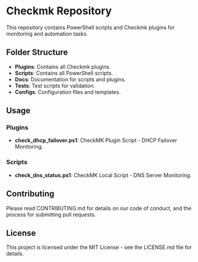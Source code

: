 # Checkmk Repository

This repository contains PowerShell scripts and Checkmk plugins for monitoring and automation tasks.

## Folder Structure

- **Plugins**: Contains all Checkmk plugins.
- **Scripts**: Contains all PowerShell scripts.
- **Docs**: Documentation for scripts and plugins.
- **Tests**: Test scripts for validation.
- **Configs**: Configuration files and templates.

## Usage

### Plugins

- **check_dhcp_failover.ps1**: CheckMK Plugin Script - DHCP Failover Monitoring.

### Scripts

- **check_dns_status.ps1**: CheckMK Local Script - DNS Server Monitoring.

## Contributing

Please read CONTRIBUTING.md for details on our code of conduct, and the process for submitting pull requests.

## License

This project is licensed under the MIT License - see the LICENSE.md file for details.
